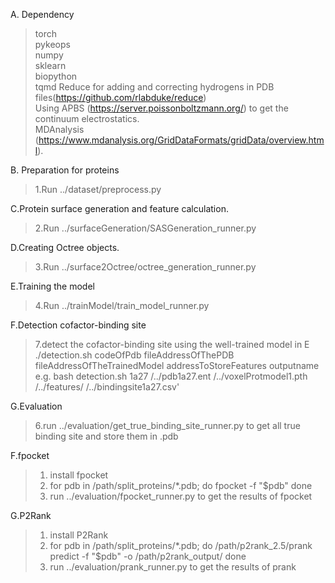 A. Dependency
>torch<br>
>pykeops<br>
>numpy<br>
>sklearn<br>
>biopython<br>
>tqmd
>Reduce for adding and correcting hydrogens in PDB files(https://github.com/rlabduke/reduce)<br>
>Using APBS (https://server.poissonboltzmann.org/) to get the continuum electrostatics.<br>
>MDAnalysis (https://www.mdanalysis.org/GridDataFormats/gridData/overview.html).<br>

B. Preparation for proteins
>1.Run ../dataset/preprocess.py<br>


C.Protein surface generation and feature calculation.
>2.Run ../surfaceGeneration/SASGeneration_runner.py<br>

D.Creating Octree objects.
>3.Run ../surface2Octree/octree_generation_runner.py<br>


E.Training the model
>4.Run ../trainModel/train_model_runner.py<br>


F.Detection cofactor-binding site
>7.detect the cofactor-binding site using the well-trained model in E<br>
./detection.sh codeOfPdb fileAddressOfThePDB fileAddressOfTheTrainedModel addressToStoreFeatures outputname<br>
e.g. bash detection.sh 1a27 /../pdb1a27.ent /../voxelProtmodel1.pth /../features/ /../bindingsite1a27.csv'<br>

G.Evaluation
>6.run ../evaluation/get_true_binding_site_runner.py to get all true binding site and store them in .pdb<br>

F.fpocket
>1. install fpocket
>2. for pdb in /path/split_proteins/*.pdb; do
    fpocket -f "$pdb"
    done
>3. run ../evaluation/fpocket_runner.py to get the results of fpocket

G.P2Rank
>1. install P2Rank
>2. for pdb in /path/split_proteins/*.pdb; do
    /path/p2rank_2.5/prank predict -f "$pdb" -o /path/p2rank_output/
    done 
>3. run ../evaluation/prank_runner.py to get the results of prank

